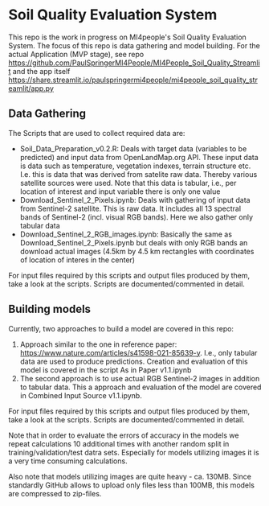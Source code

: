 # Soil Quality Evaluation System
This repo is the work in progress on MI4people's Soil Quality Evaluation System. The focus of this repo is data gathering and model building. For the actual Application (MVP stage), see repo https://github.com/PaulSpringerMI4People/MI4People_Soil_Quality_Streamlit and the app itself https://share.streamlit.io/paulspringermi4people/mi4people_soil_quality_streamlit/app.py

## Data Gathering
The Scripts that are used to collect required data are:
 - Soil_Data_Preparation_v0.2.R: Deals with target data (variables to be predicted) and input data from OpenLandMap.org API. These input data is data such as temperature, vegetation indexes, terrain structure etc. I.e. this is data that was derived from satelite raw data. Thereby various satellite sources were used. Note that this data is tabular, i.e., per location of interest and input variable there is only one value
 - Download_Sentinel_2_Pixels.ipynb: Deals with gathering of input data from Sentinel-2 satellite. This is raw data. It includes all 13 spectral bands of Sentinel-2 (incl. visual RGB bands). Here we also gather only tabular data
 - Download_Sentinel_2_RGB_images.ipynb: Basically the same as Download_Sentinel_2_Pixels.ipynb but deals with only RGB bands an download actual images (4.5km by 4.5 km rectangles with coordinates of location of interes in the center)

For input files required by this scripts and output files produced by them, take a look at the scripts. Scripts are documented/commented in detail.

## Building models
Currently, two approaches to build a model are covered in this repo:
1. Approach similar to the one in reference paper: https://www.nature.com/articles/s41598-021-85639-y. I.e., only tabular data are used to produce predictions. Creation and evaluation of this model is covered in the script As in Paper v1.1.ipynb
2. The second approach is to use actual RGB Sentinel-2 images in addition to tabular data. This a approach and evaluation of the model are covered in Combined Input Source v1.1.ipynb.

For input files required by this scripts and output files produced by them, take a look at the scripts. Scripts are documented/commented in detail.

Note that in order to evaluate the errors of accuracy in the models we repeat calculations 10 additional times with another random split in training/validation/test datra sets. Especially for models utilizing images it is a very time consuming calculations.

Also note that models utilizing images are quite heavy - ca. 130MB. Since standardly GitHub allows to upload only files less than 100MB, this models are compressed to zip-files.
